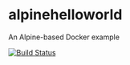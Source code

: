 # alpinehelloworld
An Alpine-based Docker example


[![Build Status](http://194.99.23.143:8080/buildStatus/icon?job=1-test_artefact)](http://194.99.23.143:8080/me/my-views/view/all/job/1-test_artefact/)
